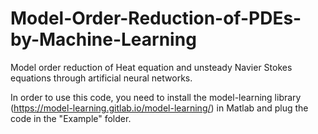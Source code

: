 # Model-Order-Reduction-of-PDEs-by-Machine-Learning
Model order reduction of Heat equation and unsteady Navier Stokes equations through artificial neural networks.

In order to use this code, you need to install the model-learning library (https://model-learning.gitlab.io/model-learning/) in Matlab and plug the code in the "Example" folder.
